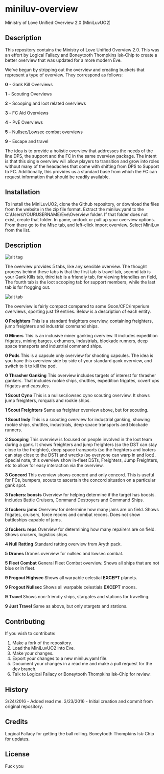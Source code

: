 # miniluv-overview

Ministry of Love Unified Overview 2.0 (MiniLuvUO2)

## Description

This repository contains the Ministry of Love Unified Overview 2.0.  This was an effort by Logical Fallacy and Boneytooth Thompkins Isk-Chip to create a better overview that was updated for a more modern Eve.

We've begun by stripping out the overview and creating buckets that represent a type of overview.  They correspond as follows:

**0** - Gank Kill Overviews

**1** - Scouting Overviews

**2** - Scooping and loot related overviews

**3** - FC Aid Overviews

**4** - PvE Overviews

**5** - Nullsec/Lowsec combat overviews

**9** - Escape and travel

The idea is to provide a holistic overview that addresses the needs of the line DPS, the support and the FC in the same
overview package.  The intent is that this single overview will allow players to transition and grow into roles without
many of the headaches that come with shifting from DPS to Support to FC.  Additionally, this provides us a standard base
from which the FC can request information that should be readily available.

## Installation

To install the MiniLuvUO2, clone the Github repository, or download the files from the website in the zip file format.
Extract the miniluv.yaml to the C:\Users\YOURUSERNAME\Eve\Overview folder.  If that folder does not exist, create that
folder.  In game, undock or pull up your overview options.  From there go to the Misc tab, and left-click import
overview.  Select MiniLuv from the list.

## Description

![alt tag](http://i.imgur.com/YbCddZu.png)

The overview provides 5 tabs, like any sensible overview.  The thought process behind these tabs is that the first tab
is travel tab, second tab is your Gank Kills tab, third tab is a friendly tab, for viewing friendlies on field,  The
fourth tab is the loot scooping tab for support members, while the last tab is for frogging out.

![alt tab](http://i.imgur.com/1kMEScn.png)

The overview is fairly compact compared to some Goon/CFC/Imperium overviews, sporting just 19 entries.  Below is a
description of each entity.

**0   Freighters** This is a standard freighters overview, containing freighters, jump freighters and industrial command ships.

**0   Miners** This is an inclusive miner ganking overview.  It includes expedition frigates, mining barges, exhumers,
industrials, blockade runners, deep space transports and industrial command ships.

**0   Pods** This is a capsule only overview for shooting capsules.  The idea is you have this overview side by side of your
standard gank overview, and switch to it to kill the pod.

**0   Thrasher Ganking** This overview includes targets of interest for thrasher gankers.  That includes rookie ships,
shuttles, expedition frigates, covert ops frigates and capsules.

**1   Scout Cyno** This is a nullsec/lowsec cyno scouting overview.  It shows jump freighters, rorquals and rookie ships.

**1   Scout Freighters** Same as freighter overview above, but for scouting.

**1   Scout Indy** This is a scouting overview for industrial ganking, showing rookie ships, shuttles, industrials,
deep space transports and blockade runners.

**2   Scooping** This overview is focused on people involved in the loot team during a gank.  It shows freighters and
jump freighters (so the DST can stay close to the freighter), deep space transports (so the freghters and looters can
stay close to the DST) and wrecks (so everyone can warp in and loot).  Special note, this overview show in-fleet DSTs,
Freighters, Jump Freighters, etc to allow for easy interaction via the overview.

**3   Concord** This overview shows concord and only concord.  This is useful for FCs, bumpers, scouts to ascertain
the concord situation on a particular gank spot.

**3   fuckers: boosts** Overview for helping determine if the target has boosts.  Includes Battle Cruisers, Command
Destroyers and Command Ships.

**3   fuckers: jams** Overview for determine how many jams are on field.  Shows frigates, cruisers, force recons and
combat recons.  Does not show battleships capable of jams.

**3   fuckers: reps** Overview for determining how many repairers are on field.  Shows cruisers, logistics ships.

**4   Null Ratting** Standard ratting overview from Aryth pack.

**5   Drones** Drones overview for nullsec and lowsec combat.

**5   Fleet Combat** General Fleet Combat overview.  Shows all ships that are not blue or in fleet.

**9   Frogout Highsec** Shows all warpable celestial **EXCEPT** planets.

**9   Frogout Nullsec** Shows all warpable celestials **EXCEPT** moons.

**9   Travel** Shows non-friendly ships, stargates and stations for travelling.

**9   Just Travel** Same as above, but only stargets and stations.

## Contributing

If you wish to contribute:

1. Make a fork of the repository.
2. Load the MiniLuvUO2 into Eve.
3. Make your changes.
4. Export your changes to a new miniluv.yaml file.
5. Document your changes in a read me and make a pull request for the dev branch.
6. Talk to Logical Fallacy or Boneytooth Thompkins Isk-Chip for review.

## History

3/24/2016 - Added read me.
3/23/2016 - Initial creation and commit from original repository.

## Credits

Logical Fallacy for getting the ball rolling.
Boneytooth Thompkins Isk-Chip for updates.

## License

Fuck you